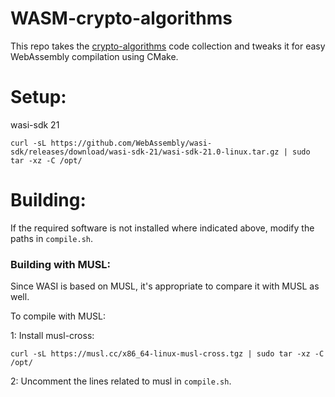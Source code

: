 # WASM-crypto-algorithms

This repo takes the [crypto-algorithms](https://github.com/B-Con/crypto-algorithms) code collection and tweaks it for easy WebAssembly compilation using CMake.

# Setup:

wasi-sdk 21

    curl -sL https://github.com/WebAssembly/wasi-sdk/releases/download/wasi-sdk-21/wasi-sdk-21.0-linux.tar.gz | sudo tar -xz -C /opt/



# Building:
    
If the required software is not installed where indicated above, modify the paths in ```compile.sh```.



### Building with MUSL:
Since WASI is based on MUSL, it's appropriate to compare it with MUSL as well.

To compile with MUSL:

1: Install musl-cross:

    curl -sL https://musl.cc/x86_64-linux-musl-cross.tgz | sudo tar -xz -C /opt/

2: Uncomment the lines related to musl in ```compile.sh```.
